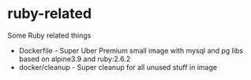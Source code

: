 # ruby-related
Some Ruby related things

* Dockerfile - Super Uber Premium small image with mysql and pg libs based on alpine3.9 and ruby:2.6.2
* docker/cleanup  - Super cleanup for all unused stuff in image
